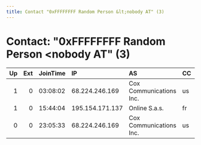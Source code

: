 ```yaml
---
title: Contact "0xFFFFFFFF Random Person &lt;nobody AT" (3)
---
```


# Contact: "0xFFFFFFFF Random Person &lt;nobody AT" (3)

|   Up |   Ext | JoinTime   | IP              | AS                      | CC   |   ORp |   Dirp | OS    | Version   | Nickname           |   eFamMembers |
|-----:|------:|:-----------|:----------------|:------------------------|:-----|------:|-------:|:------|:----------|:-------------------|--------------:|
|    1 |     0 | 03:08:02   | 68.224.246.169  | Cox Communications Inc. | us   |  9001 |      0 | Linux | 0.2.4.22  | HellaHella         |             1 |
|    1 |     0 | 15:44:04   | 195.154.171.137 | Online S.a.s.           | fr   |   443 |      0 | Linux | 0.2.7.6   | ididnteditheconfig |             1 |
|    0 |     0 | 23:05:33   | 68.224.246.169  | Cox Communications Inc. | us   |  9001 |      0 | Linux | 0.2.4.22  | HellaHella         |             1 |
